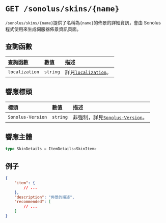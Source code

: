 # `GET /sonolus/skins/{name}`

`/sonolus/skins/{name}`提供了名稱為`{name}`的佈景的詳細資訊，會由 Sonolus 程式使用來生成伺服器佈景資訊頁面。

## 查詢函數

| 查詢函數       | 數值     | 描述                                                     |
| :------------- | :------- | :------------------------------------------------------- |
| `localization` | `string` | 詳見[`localization`](../query-parameters/localization)。 |

## 響應標頭

| 標頭              | 數值     | 描述                                                          |
| :---------------- | :------- | :------------------------------------------------------------ |
| `Sonolus-Version` | `string` | 非強制，詳見[`Sonolus-Version`](../headers/sonolus-version)。 |

## 響應主體

```ts
type SkinDetails = ItemDetails<SkinItem>
```

## 例子

```json
{
    "item": {
        // ...
    },
    "description": "佈景的描述",
    "recommended": [
        // ...
    ]
}
```
